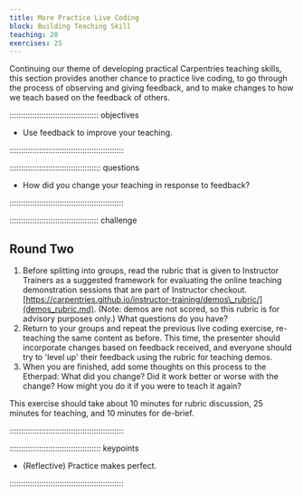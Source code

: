 ```yaml
---
title: More Practice Live Coding
block: Building Teaching Skill
teaching: 20
exercises: 25
---
```


Continuing our theme of developing practical Carpentries teaching skills,
this section provides another chance to practice live coding, to go through the
process of observing and giving feedback, and to make changes to how we teach based on the feedback of others.

::::::::::::::::::::::::::::::::::::::: objectives

- Use feedback to improve your teaching.

::::::::::::::::::::::::::::::::::::::::::::::::::

:::::::::::::::::::::::::::::::::::::::: questions

- How did you change your teaching in response to feedback?

::::::::::::::::::::::::::::::::::::::::::::::::::

:::::::::::::::::::::::::::::::::::::::  challenge

## Round Two

1. Before splitting into groups, read the rubric that is given to Instructor Trainers
  as a suggested framework for evaluating the online teaching demonstration sessions that are part of Instructor checkout.  
  [https://carpentries.github.io/instructor-training/demos\_rubric/](demos_rubric.md).
  (Note: demos are not scored, so this rubric is for
  advisory purposes only.)
  What questions do you have?
2. Return to your groups and repeat the previous live coding exercise, re-teaching the same content as before.
  This time, the presenter should incorporate changes
  based on feedback received, and everyone should try to 'level up' their feedback using the rubric for teaching demos.
3. When you are finished, add some thoughts on this process to the Etherpad:
  What did you change? Did it work better or worse with the change? How might you do it if you were to teach it again?

This exercise should take about 10 minutes for rubric discussion, 25 minutes for teaching, and 10 minutes for de-brief.

::::::::::::::::::::::::::::::::::::::::::::::::::

:::::::::::::::::::::::::::::::::::::::: keypoints

- (Reflective) Practice makes perfect.

::::::::::::::::::::::::::::::::::::::::::::::::::


